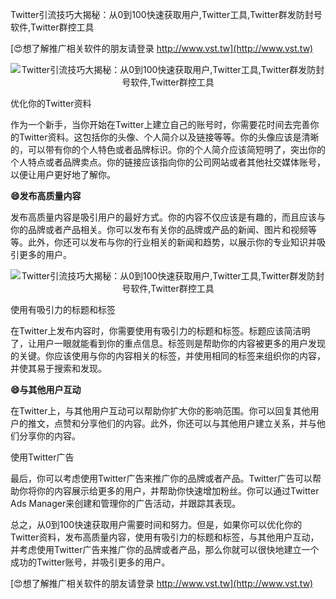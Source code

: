 Twitter引流技巧大揭秘：从0到100快速获取用户,Twitter工具,Twitter群发防封号软件,Twitter群控工具

[😍想了解推广相关软件的朋友请登录 http://www.vst.tw](http://www.vst.tw)

 <center><img src="https://vst.tw/MP4/tuiguang/png/8.png" alt="Twitter引流技巧大揭秘：从0到100快速获取用户,Twitter工具,Twitter群发防封号软件,Twitter群控工具"></center>

优化你的Twitter资料

作为一个新手，当你开始在Twitter上建立自己的账号时，你需要花时间去完善你的Twitter资料。这包括你的头像、个人简介以及链接等等。你的头像应该是清晰的，可以带有你的个人特色或者品牌标识。你的个人简介应该简短明了，突出你的个人特点或者品牌卖点。你的链接应该指向你的公司网站或者其他社交媒体账号，以便让用户更好地了解你。

**😄发布高质量内容**

发布高质量内容是吸引用户的最好方式。你的内容不仅应该是有趣的，而且应该与你的品牌或者产品相关。你可以发布有关你的品牌或产品的新闻、图片和视频等等。此外，你还可以发布与你的行业相关的新闻和趋势，以展示你的专业知识并吸引更多的用户。

 <center><img src="https://vst.tw/MP4/tuiguang/png/7.png" alt="Twitter引流技巧大揭秘：从0到100快速获取用户,Twitter工具,Twitter群发防封号软件,Twitter群控工具"></center>

使用有吸引力的标题和标签

在Twitter上发布内容时，你需要使用有吸引力的标题和标签。标题应该简洁明了，让用户一眼就能看到你的重点信息。标签则是帮助你的内容被更多的用户发现的关键。你应该使用与你的内容相关的标签，并使用相同的标签来组织你的内容，并使其易于搜索和发现。

**😄与其他用户互动**

在Twitter上，与其他用户互动可以帮助你扩大你的影响范围。你可以回复其他用户的推文，点赞和分享他们的内容。此外，你还可以与其他用户建立关系，并与他们分享你的内容。

使用Twitter广告

最后，你可以考虑使用Twitter广告来推广你的品牌或者产品。Twitter广告可以帮助你将你的内容展示给更多的用户，并帮助你快速增加粉丝。你可以通过Twitter Ads Manager来创建和管理你的广告活动，并跟踪其表现。

总之，从0到100快速获取用户需要时间和努力。但是，如果你可以优化你的Twitter资料，发布高质量内容，使用有吸引力的标题和标签，与其他用户互动，并考虑使用Twitter广告来推广你的品牌或者产品，那么你就可以很快地建立一个成功的Twitter账号，并吸引更多的用户。

[😍想了解推广相关软件的朋友请登录 http://www.vst.tw](http://www.vst.tw)



